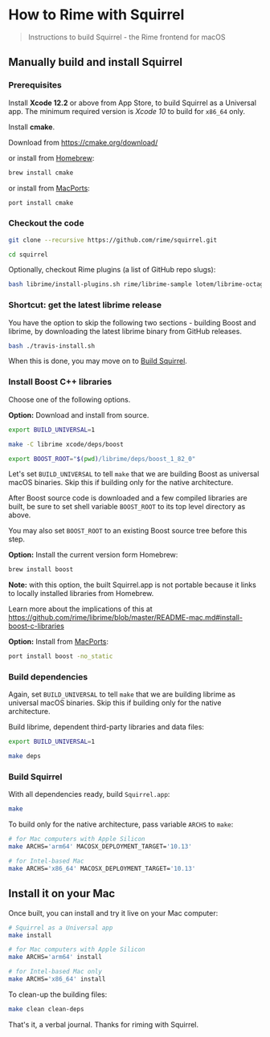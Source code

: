 # How to Rime with Squirrel

> Instructions to build Squirrel - the Rime frontend for macOS

## Manually build and install Squirrel

### Prerequisites

Install **Xcode 12.2** or above from App Store, to build Squirrel as a Universal
app. The minimum required version is *Xcode 10* to build for `x86_64` only.

Install **cmake**.

Download from https://cmake.org/download/

or install from [Homebrew](http://brew.sh/):

``` sh
brew install cmake
```

or install from [MacPorts](https://www.macports.org/):

``` sh
port install cmake
```

### Checkout the code

``` sh
git clone --recursive https://github.com/rime/squirrel.git

cd squirrel
```

Optionally, checkout Rime plugins (a list of GitHub repo slugs):

``` sh
bash librime/install-plugins.sh rime/librime-sample lotem/librime-octagram hchunhui/librime-lua # rime/librime-charcode rime/librime-legacy lotem/librime-proto ...
```

### Shortcut: get the latest librime release

You have the option to skip the following two sections - building Boost and
librime, by downloading the latest librime binary from GitHub releases.

``` sh
bash ./travis-install.sh
```

When this is done, you may move on to [Build Squirrel](#build-squirrel).

### Install Boost C++ libraries

Choose one of the following options.

**Option:** Download and install from source.

``` sh
export BUILD_UNIVERSAL=1

make -C librime xcode/deps/boost

export BOOST_ROOT="$(pwd)/librime/deps/boost_1_82_0"
```

Let's set `BUILD_UNIVERSAL` to tell `make` that we are building Boost as
universal macOS binaries. Skip this if building only for the native architecture.

After Boost source code is downloaded and a few compiled libraries are built,
be sure to set shell variable `BOOST_ROOT` to its top level directory as above.

You may also set `BOOST_ROOT` to an existing Boost source tree before this step.

**Option:** Install the current version form Homebrew:

``` sh
brew install boost
```

**Note:** with this option, the built Squirrel.app is not portable because it
links to locally installed libraries from Homebrew.

Learn more about the implications of this at
https://github.com/rime/librime/blob/master/README-mac.md#install-boost-c-libraries

**Option:** Install from [MacPorts](https://www.macports.org/):

``` sh
port install boost -no_static
```

### Build dependencies

Again, set `BUILD_UNIVERSAL` to tell `make` that we are building librime as
universal macOS binaries. Skip this if building only for the native architecture.

Build librime, dependent third-party libraries and data files:

``` sh
export BUILD_UNIVERSAL=1

make deps
```

### Build Squirrel

With all dependencies ready, build `Squirrel.app`:

``` sh
make
```

To build only for the native architecture, pass variable `ARCHS` to `make`:

``` sh
# for Mac computers with Apple Silicon
make ARCHS='arm64' MACOSX_DEPLOYMENT_TARGET='10.13'

# for Intel-based Mac
make ARCHS='x86_64' MACOSX_DEPLOYMENT_TARGET='10.13'
```

## Install it on your Mac

Once built, you can install and try it live on your Mac computer:

``` sh
# Squirrel as a Universal app
make install

# for Mac computers with Apple Silicon
make ARCHS='arm64' install

# for Intel-based Mac only
make ARCHS='x86_64' install
```

To clean-up the building files:

``` sh
make clean clean-deps
```

That's it, a verbal journal. Thanks for riming with Squirrel.
